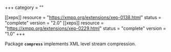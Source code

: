 +++
category = ""

[[xeps]]
  resource = "https://xmpp.org/extensions/xep-0138.html"
  status   = "complete"
  version  = "2.0"
[[xeps]]
  resource = "https://xmpp.org/extensions/xep-0229.html"
  status   = "complete"
  version  = "1.0"
+++

 Package **`compress`** implements XML level stream compression.
